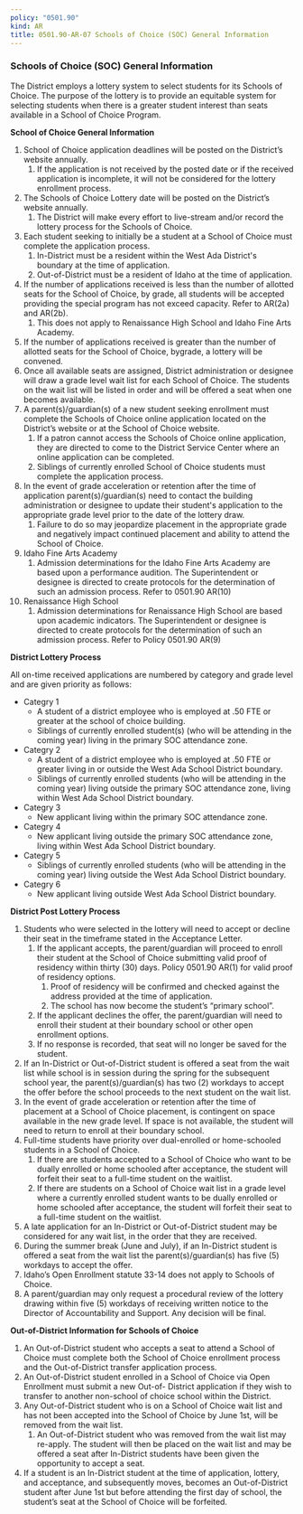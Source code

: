 ```yaml
---
policy: "0501.90"
kind: AR
title: 0501.90-AR-07 Schools of Choice (SOC) General Information
---
```


### Schools of Choice (SOC) General Information

The District employs a lottery system to select students for its Schools of Choice. The purpose of the lottery is to provide an equitable system for selecting students when there is a greater student interest than seats available in a School of Choice Program.

**School of Choice General Information**

1. School of Choice application deadlines will be posted on the District’s website annually.
    1. If the application is not received by the posted date or if the received application is incomplete, it will not be considered for the lottery enrollment process.
2. The Schools of Choice Lottery date will be posted on the District’s website annually.
    1. The District will make every effort to live-stream and/or record the lottery process for the Schools of Choice.
3. Each student seeking to initially be a student at a School of Choice must complete the application process.
    1. In-District must be a resident within the West Ada District's boundary at the time of application.
    2. Out-of-District must be a resident of Idaho at the time of application.
4. If the number of applications received is less than the number of allotted seats for the School of Choice, by grade, all students will be accepted providing the special program has not exceed capacity. Refer to AR(2a) and AR(2b).
    1. This does not apply to Renaissance High School and Idaho Fine Arts Academy.
5. If the number of applications received is greater than the number of allotted seats for the School of Choice, bygrade, a lottery will be convened.
6. Once all available seats are assigned, District administration or designee will draw a grade level wait list for each School of Choice. The students on the wait list will be listed in order and will be offered a seat when one becomes available.
7. A parent(s)/guardian(s) of a new student seeking enrollment must complete the Schools of Choice online application located on the District’s website or at the School of Choice website.
    1. If a patron cannot access the Schools of Choice online application, they are directed to come to the District Service Center where an online application can be completed.
    2. Siblings of currently enrolled School of Choice students must complete the application process.
8. In the event of grade acceleration or retention after the time of application parent(s)/guardian(s) need to contact the building administration or designee to update their student's application to the appropriate grade level prior to the date of the lottery draw.
    1. Failure to do so may jeopardize placement in the appropriate grade and negatively impact continued placement and ability to attend the School of Choice.
9. Idaho Fine Arts Academy
    1. Admission determinations for the Idaho Fine Arts Academy are based upon a performance audition. The Superintendent or designee is directed to create protocols for the determination of such an admission process. Refer to 0501.90 AR(10)
10. Renaissance High School
    1. Admission determinations for Renaissance High School are based upon academic indicators. The Superintendent or designee is directed to create protocols for the determination of such an admission process. Refer to Policy 0501.90 AR(9)

**District Lottery Process**

All on-time received applications are numbered by category and grade level and are given priority as follows:

- Categry 1
    - A student of a district employee who is employed at .50 FTE or greater at the school of choice building.
    - Siblings of currently enrolled student(s) (who will be attending in the coming year) living in the primary SOC attendance zone.
- Categry 2
    - A student of a district employee who is employed at .50 FTE or greater living in or outside the West Ada School District boundary.
    - Siblings of currently enrolled students (who will be attending in the coming year) living outside the primary SOC attendance zone, living within West Ada School District boundary.
- Categry 3
    - New applicant living within the primary SOC attendance zone.
- Categry 4
    - New applicant living outside the primary SOC attendance zone, living within West Ada School District boundary.
- Categry 5
    - Siblings of currently enrolled students (who will be attending in the coming year) living outside the West Ada School District boundary.
- Categry 6
    - New applicant living outside West Ada School District boundary.

**District Post Lottery Process**

1. Students who were selected in the lottery will need to accept or decline their seat in the timeframe stated in the Acceptance Letter.
    1. If the applicant accepts, the parent/guardian will proceed to enroll their student at the School of Choice submitting valid proof of residency within thirty (30) days. Policy 0501.90 AR(1) for valid proof of residency options.
        1. Proof of residency will be confirmed and checked against the address provided at the time of application.
        2. The school has now become the student’s “primary school”.
    2. If the applicant declines the offer, the parent/guardian will need to enroll their student at their boundary school or other open enrollment options.
    3. If no response is recorded, that seat will no longer be saved for the student.
2. If an In-District or Out-of-District student is offered a seat from the wait list while school is in session during the spring for the subsequent school year, the parent(s)/guardian(s) has two (2) workdays to accept the offer before the school proceeds to the next student on the wait list.
3. In the event of grade acceleration or retention after the time of placement at a School of Choice placement, is contingent on space available in the new grade level. If space is not available, the student will need to return to enroll at their boundary school.
4. Full-time students have priority over dual-enrolled or home-schooled students in a School of Choice.
    1. If there are students accepted to a School of Choice who want to be dually enrolled or home schooled after acceptance, the student will forfeit their seat to a full-time student on the waitlist.
    2. If there are students on a School of Choice wait list in a grade level where a currently enrolled student wants to be dually enrolled or home schooled after acceptance, the student will forfeit their seat to a full-time student on the waitlist.
5. A late application for an In-District or Out-of-District student may be considered for any wait list, in the order that they are received.
6. During the summer break (June and July), if an In-District student is offered a seat from the wait list the parent(s)/guardian(s) has five (5) workdays to accept the offer.
7. Idaho’s Open Enrollment statute 33-14 does not apply to Schools of Choice.
8. A parent/guardian may only request a procedural review of the lottery drawing within five (5) workdays of receiving written notice to the Director of Accountability and Support. Any decision will be final.


**Out-of-District Information for Schools of Choice**

1. An Out-of-District student who accepts a seat to attend a School of Choice must complete both the School of Choice enrollment process and the Out-of-District transfer application process.
2. An Out-of-District student enrolled in a School of Choice via Open Enrollment must submit a new Out-of- District application if they wish to transfer to another non-school of choice school within the District.
3. Any Out-of-District student who is on a School of Choice wait list and has not been accepted into the School of Choice by June 1st, will be removed from the wait list.
    1. An Out-of-District student who was removed from the wait list may re-apply. The student will then be placed on the wait list and may be offered a seat after In-District students have been given the opportunity to accept a seat.
4. If a student is an In-District student at the time of application, lottery, and acceptance, and subsequently moves, becomes an Out-of-District student after June 1st but before attending the first day of school, the student’s seat at the School of Choice will be forfeited.
